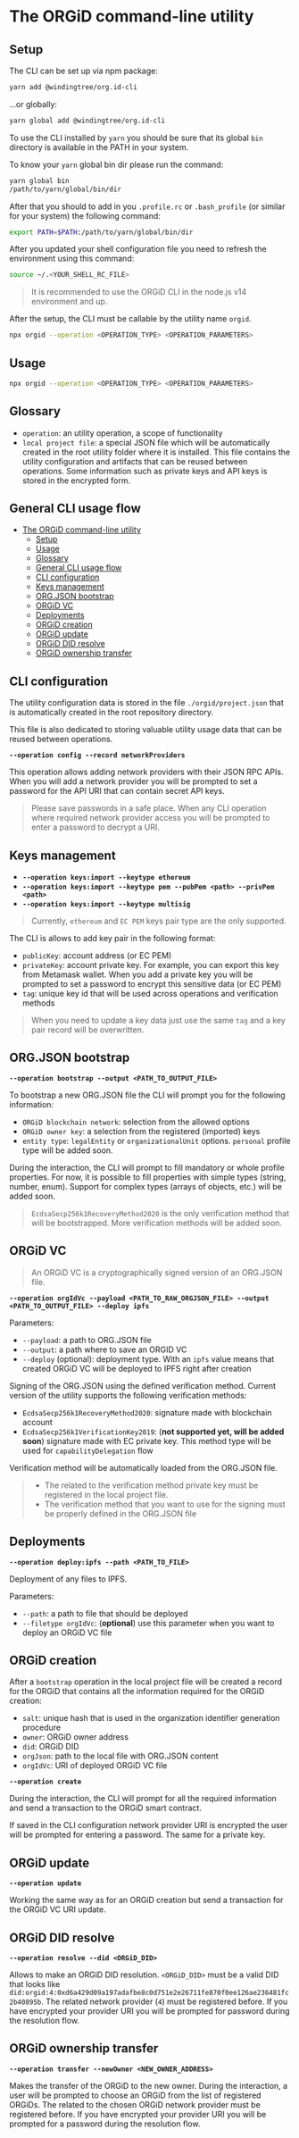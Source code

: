 # The ORGiD command-line utility

## Setup

The CLI can be set up via npm package:

```bash
yarn add @windingtree/org.id-cli
```

...or globally:

```bash
yarn global add @windingtree/org.id-cli
```

To use the CLI installed by `yarn` you should be sure that its global `bin` directory is available in the PATH in your system.

To know your `yarn` global bin dir please run the command:

```bash
yarn global bin
/path/to/yarn/global/bin/dir
```

After that you should to add in you `.profile.rc` or `.bash_profile` (or similar for your system) the following command:

```bash
export PATH=$PATH:/path/to/yarn/global/bin/dir
```

After you updated your shell configuration file you need to refresh the environment using this command:

```bash
source ~/.<YOUR_SHELL_RC_FILE>
```

> It is recommended to use the ORGiD CLI in the node.js v14 environment and up.

After the setup, the CLI must be callable by the utility name `orgid`.

```bash
npx orgid --operation <OPERATION_TYPE> <OPERATION_PARAMETERS>
```

## Usage

```bash
npx orgid --operation <OPERATION_TYPE> <OPERATION_PARAMETERS>
```

## Glossary

- `operation`: an utility operation, a scope of functionality
- `local project file`: a special JSON file which will be automatically created in the root utility folder where it is installed. This file contains the utility configuration and artifacts that can be reused between operations. Some information such as private keys and API keys is stored in the encrypted form.

## General CLI usage flow

- [The ORGiD command-line utility](#the-orgid-command-line-utility)
  - [Setup](#setup)
  - [Usage](#usage)
  - [Glossary](#glossary)
  - [General CLI usage flow](#general-cli-usage-flow)
  - [CLI configuration](#cli-configuration)
  - [Keys management](#keys-management)
  - [ORG.JSON bootstrap](#orgjson-bootstrap)
  - [ORGiD VC](#orgid-vc)
  - [Deployments](#deployments)
  - [ORGiD creation](#orgid-creation)
  - [ORGiD update](#orgid-update)
  - [ORGiD DID resolve](#orgid-did-resolve)
  - [ORGiD ownership transfer](#orgid-ownership-transfer)

## CLI configuration

The utility configuration data is stored in the file `./orgid/project.json` that is automatically created in the root repository directory.

This file is also dedicated to storing valuable utility usage data that can be reused between operations.

**`--operation config --record networkProviders`**

This operation allows adding network providers with their JSON RPC APIs. When you will add a network provider you will be prompted to set a password for the API URI that can contain secret API keys.

> Please save passwords in a safe place. When any CLI operation where required network provider access you will be prompted to enter a password to decrypt a URI.

## Keys management

- **`--operation keys:import --keytype ethereum`**
- **`--operation keys:import --keytype pem --pubPem <path> --privPem <path>`**
- **`--operation keys:import --keytype multisig`**

> Currently, `ethereum` and `EC PEM` keys pair type are the only supported.

The CLI is allows to add key pair in the following format:

- `publicKey`: account address (or EC PEM)
- `privateKey`: account private key. For example, you can export this key from Metamask wallet. When you add a private key you will be prompted to set a password to encrypt this sensitive data (or EC PEM)
- `tag`: unique key id that will be used across operations and verification methods

> When you need to update a key data just use the same `tag` and a key pair record will be overwritten.

## ORG.JSON bootstrap

**`--operation bootstrap --output <PATH_TO_OUTPUT_FILE>`**

To bootstrap a new ORG.JSON file the CLI will prompt you for the following information:

- `ORGiD blockchain network`: selection from the allowed options
- `ORGiD owner key`: a selection from the registered (imported) keys
- `entity type`: `legalEntity` or `organizationalUnit` options. `personal` profile type will be added soon.

During the interaction, the CLI will prompt to fill mandatory or whole profile properties. For now, it is possible to fill properties with simple types (string, number, enum). Support for complex types (arrays of objects, etc.) will be added soon.

> `EcdsaSecp256k1RecoveryMethod2020` is the only verification method that will be bootstrapped. More verification methods will be added soon.

## ORGiD VC

> An ORGiD VC is a cryptographically signed version of an ORG.JSON file.

**`--operation orgIdVc --payload <PATH_TO_RAW_ORGJSON_FILE> --output <PATH_TO_OUTPUT_FILE> --deploy ipfs`**

Parameters:

- `--payload`: a path to ORG.JSON file
- `--output`: a path where to save an ORGID VC
- `--deploy` (optional): deployment type. With an `ipfs` value means that created ORGiD VC will be deployed to IPFS right after creation

Signing of the ORG.JSON using the defined verification method. Current version of the utility supports the following verification methods:

- `EcdsaSecp256k1RecoveryMethod2020`: signature made with blockchain account
- `EcdsaSecp256k1VerificationKey2019`: (**not supported yet, will be added soon**) signature made with EC private key. This method type will be used for `capabilityDelegation` flow

Verification method will be automatically loaded from the ORG.JSON file.

> - The related to the verification method private key must be registered in the local project file.<br>
> - The verification method that you want to use for the signing must be properly defined in the ORG.JSON file

## Deployments

**`--operation deploy:ipfs --path <PATH_TO_FILE>`**

Deployment of any files to IPFS.

Parameters:

- `--path`: a path to file that should be deployed
- `--filetype orgIdVc`: (**optional**) use this parameter when you want to deploy an ORGiD VC file

## ORGiD creation

After a `bootstrap` operation in the local project file will be created a record for the ORGiD that contains all the information required for the ORGiD creation:

- `salt`: unique hash that is used in the organization identifier generation procedure
- `owner`: ORGiD owner address
- `did`: ORGiD DID
- `orgJson`: path to the local file with ORG.JSON content
- `orgIdVc`: URI of deployed ORGiD VC file

**`--operation create`**

During the interaction, the CLI will prompt for all the required information and send a transaction to the ORGiD smart contract.

If saved in the CLI configuration network provider URI is encrypted the user will be prompted for entering a password. The same for a private key.

## ORGiD update

**`--operation update`**

Working the same way as for an ORGiD creation but send a transaction for the ORGiD VC URI update.

## ORGiD DID resolve

**`--operation resolve --did <ORGiD_DID>`**

Allows to make an ORGiD DID resolution. `<ORGiD_DID>` must be a valid DID that looks like `did:orgid:4:0xd6a429d09a197adafbe8c0d751e2e26711fe870f0ee126ae236481fc2b40895b`. The related network provider (`4`) must be registered before. If you have encrypted your provider URI you will be prompted for password during the resolution flow.

## ORGiD ownership transfer

**`--operation transfer --newOwner <NEW_OWNER_ADDRESS>`**

Makes the transfer of the ORGiD to the new owner. During the interaction, a user will be prompted to choose an ORGiD from the list of registered ORGiDs. The related to the chosen ORGiD network provider must be registered before. If you have encrypted your provider URI you will be prompted for a password during the resolution flow.
